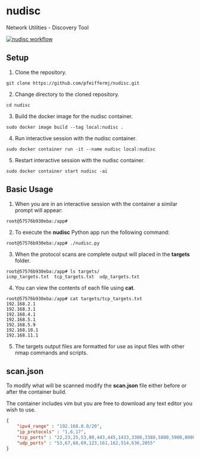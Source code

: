 # nudisc

Network Utilities - Discovery Tool

[![nudisc workflow](https://github.com/pfeiffermj/nudisc/actions/workflows/nudisc_actions.yml/badge.svg?branch=main)](https://github.com/pfeiffermj/nudisc/actions/workflows/nudisc_actions.yml)

## Setup

1. Clone the repository.

```shell
git clone https://github.com/pfeiffermj/nudisc.git
```

2. Change directory to the cloned repository.

```shell
cd nudisc
```

3. Build the docker image for the nudisc container.

```shell
sudo docker image build --tag local:nudisc .
```

4. Run interactive session with the nudisc container.

```shell
sudo docker container run -it --name nudisc local:nudisc
```

5. Restart interactive session with the nudisc container. 

```shell
sudo docker container start nudisc -ai
```

## Basic Usage

1. When you are in an interactive session with the container a similar prompt will appear:

```shell
root@57576b930eba:/app#
```

2. To execute the **nudisc** Python app run the following command:

```shell
root@57576b930eba:/app# ./nudisc.py
```

3. When the protocol scans are complete output will placed in the **targets**
folder.

```shell
root@57576b930eba:/app# ls targets/
icmp_targets.txt  tcp_targets.txt  udp_targets.txt
```

4. You can view the contents of each file using **cat**.

```shell
root@57576b930eba:/app# cat targets/tcp_targets.txt 
192.168.2.1
192.168.3.1
192.168.4.1
192.168.5.1
192.168.5.9
192.168.10.1
192.168.11.1
```

5. The targets output files are formatted for use as input files with other
nmap commands and scripts.

## scan.json

To modify what will be scanned modify the **scan.json** file either before or
after the container build.

The container includes vim but you are free to download any text editor you
wish to use.

```json
{
    "ipv4_range" : "192.168.0.0/20",
    "ip_protocols" : "1,6,17",
    "tcp_ports" : "22,23,25,53,80,443,445,1433,3306,3389,5800,5900,8080,8443",
    "udp_ports" : "53,67,68,69,123,161,162,514,636,2055"
}
```
